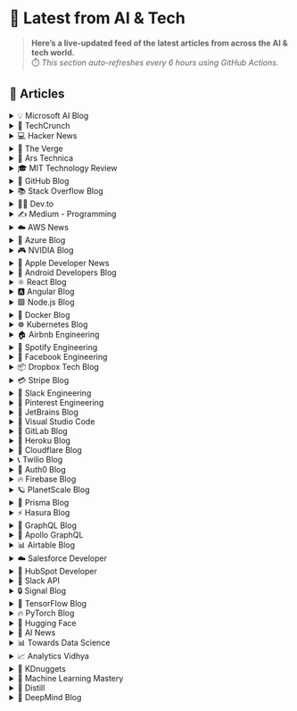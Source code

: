 # 📰 Latest from AI & Tech  

> **Here’s a live-updated feed of the latest articles from across the AI & tech world.**  
> ⏱️ *This section auto-refreshes every 6 hours using GitHub Actions.*

## 📰 Articles
<!-- BLOG-POST-LIST:START -->

<details>
<summary>💡 Microsoft AI Blog</summary>

- [A conversation with Kevin Scott: What’s next in AI](https://blogs.microsoft.com/ai/a-conversation-with-kevin-scott-whats-next-in-ai/) (2022-12-06)
- [From Hot Wheels to handling content: How brands are using Microsoft AI to be more productive and imaginative](https://blogs.microsoft.com/ai/from-hot-wheels-to-handling-content-how-brands-are-using-microsoft-ai-to-be-more-productive-and-imaginative/) (2022-10-12)
- [Microsoft open sources its ‘farm of the future’ toolkit](https://blogs.microsoft.com/ai/microsoft-open-sources-its-farm-of-the-future-toolkit/) (2022-10-06)
- [How data and AI will transform contact centres for financial services](https://cloudblogs.microsoft.com/industry-blog/en-gb/financial-services/2022/07/25/how-data-and-ai-will-transform-contact-centres-for-financial-services/) (2022-07-25)
- [AI-equipped drones study dolphins on the edge of extinction](https://news.microsoft.com/apac/features/ai-drones-dolphins-maui63/) (2022-07-21)

</details>

<details>
<summary>🚀 TechCrunch</summary>

- [Meta to shut down Messenger desktop apps for Mac and Windows](https://techcrunch.com/2025/10/16/meta-to-shut-down-messenger-desktop-apps-for-mac-and-windows/) (2025-10-16)
- [The real reason Google DeepMind is working with a fusion energy startup](https://techcrunch.com/2025/10/16/the-real-reason-google-deepmind-is-working-with-a-fusion-energy-startup/) (2025-10-16)
- [Rent a Cyber Friend will pay you to talk to strangers online and will show off its platform at TechCrunch Disrupt 2025](https://techcrunch.com/2025/10/16/rent-a-cyber-friend-will-pay-you-to-talk-to-strangers-online-and-will-show-off-its-platform-at-techcrunch-disrupt-2025/) (2025-10-16)
- [A new wave of social media apps provide hope in a doomscrolling world ](https://techcrunch.com/2025/10/16/a-new-wave-of-social-media-apps-provide-hope-in-a-doomscrolling-world/) (2025-10-16)
- [Deel hits $17.3B valuation after raising $300M from big-name VCs](https://techcrunch.com/2025/10/16/deel-hits-17-3b-valuation-after-raising-300m-from-big-name-vcs/) (2025-10-16)

</details>

<details>
<summary>💻 Hacker News</summary>

- [Mysterious Intrigue Around an x86 "Corporate Entity Other Than Intel/AMD"](https://www.phoronix.com/news/x86-Opcodes-Not-AMD-Or-Intel) (2025-10-16)
- [SWE-Grep and SWE-Grep-Mini: RL for Fast Multi-Turn Context Retrieval](https://cognition.ai/blog/swe-grep) (2025-10-16)
- [Gemini 3.0 spotted in the wild through A/B testing](https://ricklamers.io/posts/gemini-3-spotted-in-the-wild/) (2025-10-16)
- [Claude Skills](https://www.anthropic.com/news/skills) (2025-10-16)
- [RTFM: A Real-Time Frame Model](https://www.worldlabs.ai/blog/rtfm) (2025-10-16)

</details>

<details>
<summary>📱 The Verge</summary>

- [Fujifilm redesigned its Instax Mini LiPlay for snapping selfies](https://www.theverge.com/news/801098/fujifilm-instax-mini-liplay-plus-instant-camera-selfies) (2025-10-16)
- [Pinterest&#8217;s &#8216;tuner&#8217; lets you dial down the amount of AI content — but not entirely](https://www.theverge.com/news/801093/pinterest-tuner-tool-ai-content-categories) (2025-10-16)
- [Apple TV and Peacock announce a discounted $15 monthly subscription bundle](https://www.theverge.com/news/800928/apple-tv-peacock-premium-plus-nbcuniversal-subscription-bundle) (2025-10-16)
- [The best fitness trackers and watches we’ve tested](https://www.theverge.com/22985108/best-fitness-tracker) (2025-10-16)
- [Anthropic turns to &#8216;skills&#8217; to make Claude more useful at work](https://www.theverge.com/ai-artificial-intelligence/800868/anthropic-claude-skills-ai-agents) (2025-10-16)

</details>

<details>
<summary>🔬 Ars Technica</summary>

- [Open source GZDoom community splinters after creator inserts AI-generated code](https://arstechnica.com/gaming/2025/10/civil-war-gzdoom-fan-developers-split-off-over-use-of-chatgpt-generated-code/) (2025-10-16)
- [OpenAI thinks Elon Musk funded its biggest critics—who also hate Musk](https://arstechnica.com/tech-policy/2025/10/openai-thinks-elon-musk-funded-its-biggest-critics-who-also-hate-musk/) (2025-10-16)
- [SpaceX has plans to launch Falcon Heavy from California—if anyone wants it to](https://arstechnica.com/space/2025/10/spacex-has-plans-to-launch-falcon-heavy-from-california-if-anyone-wants-it-to/) (2025-10-16)
- [Antarctica is starting to look a lot like Greenland—and that isn’t good](https://arstechnica.com/science/2025/10/antarctica-is-starting-to-look-a-lot-like-greenland-and-that-isnt-good/) (2025-10-16)
- [Inside the web infrastructure revolt over Google’s AI Overviews](https://arstechnica.com/ai/2025/10/inside-the-web-infrastructure-revolt-over-googles-ai-overviews/) (2025-10-16)

</details>

<details>
<summary>🎓 MIT Technology Review</summary>

- [Take our quiz: How much do you know about antimicrobial resistance?](https://www.technologyreview.com/2025/10/16/1125853/antimicrobial-resistance-quiz-antibiotics-infection/) (2025-10-16)
- [Unlocking the potential of SAF with book and claim in air freight](https://www.technologyreview.com/2025/10/16/1123850/unlocking-the-potential-of-saf-with-book-and-claim-in-air-freight/) (2025-10-16)
- [The Download: creating the perfect baby, and carbon removal’s lofty promises](https://www.technologyreview.com/2025/10/16/1125851/the-download-creating-the-perfect-baby-and-carbon-removals-lofty-promises/) (2025-10-16)
- [Meet the man building a starter kit for civilization](https://www.technologyreview.com/2025/10/16/1125146/civilization-start-kit-open-source-essential-machines/) (2025-10-16)
- [The race to make the perfect baby is creating an ethical mess](https://www.technologyreview.com/2025/10/16/1125159/ethics-embryo-screening-reproduction-baby/) (2025-10-16)

</details>

<details>
<summary>🐙 GitHub Blog</summary>

- [How to navigate GitHub Universe (or any tech conference) if you’re an introvert](https://github.blog/news-insights/company-news/how-to-navigate-github-universe-or-any-tech-conference-if-youre-an-introvert/) (2025-10-16)
- [Copilot: Faster, smarter, and built for how you work now](https://github.blog/ai-and-ml/github-copilot/copilot-faster-smarter-and-built-for-how-you-work-now/) (2025-10-15)
- [How GitHub Copilot and AI agents are saving legacy systems](https://github.blog/ai-and-ml/github-copilot/how-github-copilot-and-ai-agents-are-saving-legacy-systems/) (2025-10-14)
- [GitHub Copilot CLI: How to get started](https://github.blog/ai-and-ml/github-copilot/github-copilot-cli-how-to-get-started/) (2025-10-13)
- [How to build reliable AI workflows with agentic primitives and context engineering](https://github.blog/ai-and-ml/github-copilot/how-to-build-reliable-ai-workflows-with-agentic-primitives-and-context-engineering/) (2025-10-13)

</details>

<details>
<summary>📚 Stack Overflow Blog</summary>

- [Secure coding in JavaScript](https://stackoverflow.blog/2025/10/15/secure-coding-in-javascript/) (2025-10-15)
- [AI agents for your digital chores](https://stackoverflow.blog/2025/10/14/ai-agents-for-your-digital-chores/) (2025-10-14)
- [Vite is like the United Nations of JavaScript](https://stackoverflow.blog/2025/10/10/vite-is-like-the-united-nations-of-javascript/) (2025-10-10)
- [Who watches the watchers? LLM on LLM evaluations](https://stackoverflow.blog/2025/10/09/who-watches-the-watchers-llm-on-llm-evaluations/) (2025-10-09)
- [A new look for comments](https://stackoverflow.blog/2025/10/08/a-new-look-for-comments/) (2025-10-08)

</details>

<details>
<summary>👨‍💻 Dev.to</summary>

- [COLORS: Nono La Grinta - LOVE YOU | A COLORS SHOW](https://dev.to/music_youtube/colors-nono-la-grinta-love-you-a-colors-show-2i6p) (2025-10-16)
- [COLORS: Indys Blu - Saddest Song | A COLORS SHOW](https://dev.to/music_youtube/colors-indys-blu-saddest-song-a-colors-show-4dok) (2025-10-16)
- [KEXP: Circles Around the Sun & Mikaela Davis - After Sunrise (Live on KEXP)](https://dev.to/music_youtube/kexp-circles-around-the-sun-mikaela-davis-after-sunrise-live-on-kexp-51ag) (2025-10-16)
- [KEXP: Jorja Smith - Try Me (Live on KEXP)](https://dev.to/music_youtube/kexp-jorja-smith-try-me-live-on-kexp-3eeo) (2025-10-16)
- [KEXP: Jorja Smith - Be Honest (Live on KEXP)](https://dev.to/music_youtube/kexp-jorja-smith-be-honest-live-on-kexp-86h) (2025-10-16)

</details>

<details>
<summary>✍️ Medium - Programming</summary>

- [09370673570شماره خاله بندرعباس.شماره](https://medium.com/@mnvxzsxvb34/09370673570%D8%B4%D9%85%D8%A7%D8%B1%D9%87-%D8%AE%D8%A7%D9%84%D9%87-%D8%A8%D9%86%D8%AF%D8%B1%D8%B9%D8%A8%D8%A7%D8%B3-%D8%B4%D9%85%D8%A7%D8%B1%D9%87-f5053a2f995a?source=rss------programming-5) (2025-10-16)
- [09370673570شماره خاله بندرعباس.شماره](https://medium.com/@mnvxzsxvb34/09370673570%D8%B4%D9%85%D8%A7%D8%B1%D9%87-%D8%AE%D8%A7%D9%84%D9%87-%D8%A8%D9%86%D8%AF%D8%B1%D8%B9%D8%A8%D8%A7%D8%B3-%D8%B4%D9%85%D8%A7%D8%B1%D9%87-4bcfa43c6101?source=rss------programming-5) (2025-10-16)
- [09370673570شماره خاله بندرعباس.شماره](https://medium.com/@mnvxzsxvb34/09370673570%D8%B4%D9%85%D8%A7%D8%B1%D9%87-%D8%AE%D8%A7%D9%84%D9%87-%D8%A8%D9%86%D8%AF%D8%B1%D8%B9%D8%A8%D8%A7%D8%B3-%D8%B4%D9%85%D8%A7%D8%B1%D9%87-117cc518310d?source=rss------programming-5) (2025-10-16)
- [09370673570شماره خاله بندرعباس.شماره](https://medium.com/@mmnbvccx32/09370673570%D8%B4%D9%85%D8%A7%D8%B1%D9%87-%D8%AE%D8%A7%D9%84%D9%87-%D8%A8%D9%86%D8%AF%D8%B1%D8%B9%D8%A8%D8%A7%D8%B3-%D8%B4%D9%85%D8%A7%D8%B1%D9%87-c6516eccc1d9?source=rss------programming-5) (2025-10-16)
- [09370673570شماره خاله بندرعباس.شماره](https://medium.com/@mmnbvccx32/09370673570%D8%B4%D9%85%D8%A7%D8%B1%D9%87-%D8%AE%D8%A7%D9%84%D9%87-%D8%A8%D9%86%D8%AF%D8%B1%D8%B9%D8%A8%D8%A7%D8%B3-%D8%B4%D9%85%D8%A7%D8%B1%D9%87-e94a0a2d787d?source=rss------programming-5) (2025-10-16)

</details>

<details>
<summary>☁️ AWS News</summary>

- [Monitor, analyze, and manage capacity usage from a single interface with Amazon EC2 Capacity Manager](https://aws.amazon.com/blogs/aws/monitor-analyze-and-manage-capacity-usage-from-a-single-interface-with-amazon-ec2-capacity-manager/) (2025-10-16)
- [Introducing Amazon EBS Volume Clones: Create instant copies of your EBS volumes](https://aws.amazon.com/blogs/aws/introducing-amazon-ebs-volume-clones-create-instant-copies-of-your-ebs-volumes/) (2025-10-14)
- [AWS Transfer Family SFTP connectors now support VPC-based connectivity](https://aws.amazon.com/blogs/aws/aws-transfer-family-sftp-connectors-now-support-vpc-based-connectivity/) (2025-10-14)
- [AWS Weekly Roundup: Amazon Quick Suite, Amazon EC2, Amazon EKS, and more (October 13, 2025)](https://aws.amazon.com/blogs/aws/aws-weekly-roundup-amazon-quick-suite-amazon-ec2-amazon-eks-and-more-october-13-2025/) (2025-10-13)
- [Announcing Amazon Quick Suite: your agentic teammate for answering questions and taking action](https://aws.amazon.com/blogs/aws/reimagine-the-way-you-work-with-ai-agents-in-amazon-quick-suite/) (2025-10-09)

</details>

<details>
<summary>🔵 Azure Blog</summary>

- [FYAI: Why developers will lead AI transformation across the enterprise](https://www.microsoft.com/en-us/microsoft-cloud/blog/2025/10/13/fyai-why-developers-will-lead-ai-transformation-across-the-enterprise/) (2025-10-13)
- [Microsoft Azure delivers the first large scale cluster with NVIDIA GB300 NVL72 for OpenAI workloads](https://azure.microsoft.com/en-us/blog/microsoft-azure-delivers-the-first-large-scale-cluster-with-nvidia-gb300-nvl72-for-openai-workloads/) (2025-10-09)
- [Microsoft’s commitment to supporting cloud infrastructure demand in Asia](https://azure.microsoft.com/en-us/blog/microsofts-commitment-to-supporting-cloud-infrastructure-demand-in-asia/) (2025-10-09)
- [Unleash your creativity at scale: Azure AI Foundry’s multimodal revolution](https://azure.microsoft.com/en-us/blog/unleash-your-creativity-at-scale-azure-ai-foundrys-multimodal-revolution/) (2025-10-06)
- [Introducing Microsoft Agent Framework](https://azure.microsoft.com/en-us/blog/introducing-microsoft-agent-framework/) (2025-10-01)

</details>

<details>
<summary>🎮 NVIDIA Blog</summary>

- [Ready, Set, Reward — GeForce NOW Membership Rewards Await](https://blogs.nvidia.com/blog/geforce-now-thursday-members-reward-program/) (2025-10-16)
- [How Starcloud Is Bringing Data Centers to Outer Space](https://blogs.nvidia.com/blog/starcloud/) (2025-10-15)
- [Oracle and NVIDIA Accelerate Sovereign AI, Enabling Abu Dhabi’s AI-Native Government Transformation](https://blogs.nvidia.com/blog/oracle-nvidia-accelerate-sovereign-ai-abu-dhabi/) (2025-10-14)
- [NVIDIA and Oracle to Accelerate Enterprise AI and Data Processing](https://blogs.nvidia.com/blog/nvidia-oracle-accelerate-enterprise-ai-data-processing/) (2025-10-14)
- [Elon Musk Gets Just-Launched NVIDIA DGX Spark: Petaflop AI Supercomputer Lands at SpaceX](https://blogs.nvidia.com/blog/live-dgx-spark-delivery/) (2025-10-14)

</details>

<details>
<summary>🍎 Apple Developer News</summary>

- [New requirement for apps using Sign in with Apple for account creation](https://developer.apple.com/news/?id=j9zukcr6) (2025-10-09)
- [Updated Apple Developer Program License Agreement now available](https://developer.apple.com/news/?id=fnkpd51y) (2025-10-08)
- [New requirements for apps available in Texas](https://developer.apple.com/news/?id=btkirlj8) (2025-10-08)
- [Hello Developer: October 2025](https://developer.apple.com/news/?id=glqa1owr) (2025-10-07)
- [Upcoming Currency Change in Bulgaria](https://developer.apple.com/news/?id=rbfp3bpb) (2025-09-25)

</details>

<details>
<summary>🤖 Android Developers Blog</summary>

- [#WeArePlay: Meet the founder making breast cancer awareness simple and accessible](https://android-developers.googleblog.com/2025/10/weareplay-meet-founder-making-breast.html) (2025-10-16)
- [Beyond Single Features: Guaranteeing Feature Combinations With CameraX 1.5](https://android-developers.googleblog.com/2025/10/beyond-single-features-guaranteeing.html) (2025-10-15)
- [Boost user engagement with AI Image Generation](https://android-developers.googleblog.com/2025/10/boost-user-engagement-with-ai-image.html) (2025-10-13)
- [Jetpack WindowManager 1.5 is stable](https://android-developers.googleblog.com/2025/10/jetpack-windowmanager-15-is-stable.html) (2025-10-10)
- [Android Studio Narwhal 4 Feature Drop: watch face support and improved stability](https://android-developers.googleblog.com/2025/09/android-studio-narwhal-4-feature-drop.html) (2025-10-09)

</details>

<details>
<summary>⚛️ React Blog</summary>

- [React Labs: What We've Been Working On – June 2022](https://reactjs.org/blog/2022/06/15/react-labs-what-we-have-been-working-on-june-2022.html) (2022-06-15)
- [React v18.0](https://reactjs.org/blog/2022/03/29/react-v18.html) (2022-03-29)
- [How to Upgrade to React 18](https://reactjs.org/blog/2022/03/08/react-18-upgrade-guide.html) (2022-03-08)
- [React Conf 2021 Recap](https://reactjs.org/blog/2021/12/17/react-conf-2021-recap.html) (2021-12-17)
- [The Plan for React 18](https://reactjs.org/blog/2021/06/08/the-plan-for-react-18.html) (2021-06-08)

</details>

<details>
<summary>🅰️ Angular Blog</summary>

- [Angular support for generating apps in Google AI Studio is now available](https://blog.angular.dev/angular-support-for-generating-apps-in-google-ai-studio-is-now-available-3a3afde38f58?source=rss----447683c3d9a3---4) (2025-10-02)
- [Beyond the Horizon: How Angular is Embracing AI for Next-Gen Apps](https://blog.angular.dev/beyond-the-horizon-how-angular-is-embracing-ai-for-next-gen-apps-7a7ed706e1a3?source=rss----447683c3d9a3---4) (2025-09-16)
- [Angular Summer Update 2025](https://blog.angular.dev/angular-summer-update-2025-1987592a0b42?source=rss----447683c3d9a3---4) (2025-08-29)
- [The Angular Custom Profiling Track is now available](https://blog.angular.dev/the-angular-custom-profiling-track-is-now-available-0f9d8d36218a?source=rss----447683c3d9a3---4) (2025-07-02)
- [Announcing Angular v20](https://blog.angular.dev/announcing-angular-v20-b5c9c06cf301?source=rss----447683c3d9a3---4) (2025-05-28)

</details>

<details>
<summary>🟩 Node.js Blog</summary>

- [Node.js v25.0.0 (Current)](https://nodejs.org/en/blog/release/v25.0.0) (2025-10-15)
- [Node.js v24.10.0 (Current)](https://nodejs.org/en/blog/release/v24.10.0) (2025-10-11)
- [Node.js v24.9.0 (Current)](https://nodejs.org/en/blog/release/v24.9.0) (2025-09-25)
- [Node.js v22.20.0 (LTS)](https://nodejs.org/en/blog/release/v22.20.0) (2025-09-24)
- [Node.js v24.8.0 (Current)](https://nodejs.org/en/blog/release/v24.8.0) (2025-09-10)

</details>

<details>
<summary>🐳 Docker Blog</summary>

- [Debug Docker Builds with Visual Studio Code](https://www.docker.com/blog/debug-docker-builds-with-visual-studio-code/) (2025-10-16)
- [Docker Hardened Images: crafted by humans, protected by AI](https://www.docker.com/blog/docker-hardened-images-crafted-by-humans-protected-by-ai/) (2025-10-15)
- [How to add MCP Servers to Gemini CLI with Docker MCP Toolkit](https://www.docker.com/blog/how-to-set-up-gemini-cli-with-mcp-toolkit/) (2025-10-15)
- [Build a Multi-Agent System in 5 Minutes with cagent](https://www.docker.com/blog/how-to-build-a-multi-agent-system/) (2025-10-14)
- [Join Us in Rebooting the Docker Model Runner Community!](https://www.docker.com/blog/rebooting-model-runner-community/) (2025-10-14)

</details>

<details>
<summary>☸️ Kubernetes Blog</summary>

- [Introducing Headlamp Plugin for Karpenter - Scaling and Visibility](https://kubernetes.io/blog/2025/10/06/introducing-headlamp-plugin-for-karpenter/) (2025-10-06)
- [Announcing Changed Block Tracking API support (alpha)](https://kubernetes.io/blog/2025/09/25/csi-changed-block-tracking/) (2025-09-25)
- [Kubernetes v1.34: Pod Level Resources Graduated to Beta](https://kubernetes.io/blog/2025/09/22/kubernetes-v1-34-pod-level-resources/) (2025-09-22)
- [Kubernetes v1.34: Recovery From Volume Expansion Failure (GA)](https://kubernetes.io/blog/2025/09/19/kubernetes-v1-34-recover-expansion-failure/) (2025-09-19)
- [Kubernetes v1.34: DRA Consumable Capacity](https://kubernetes.io/blog/2025/09/18/kubernetes-v1-34-dra-consumable-capacity/) (2025-09-18)

</details>

<details>
<summary>🏠 Airbnb Engineering</summary>

- [From Static Rate Limiting to Adaptive Traffic Management in Airbnb’s Key-Value Store](https://medium.com/airbnb-engineering/from-static-rate-limiting-to-adaptive-traffic-management-in-airbnbs-key-value-store-29362764e5c2?source=rss----53c7c27702d5---4) (2025-10-09)
- [Building a Next-Generation Key-Value Store at Airbnb](https://medium.com/airbnb-engineering/building-a-next-generation-key-value-store-at-airbnb-0de8465ba354?source=rss----53c7c27702d5---4) (2025-09-24)
- [Viaduct, Five Years On: Modernizing the Data-Oriented Service Mesh](https://medium.com/airbnb-engineering/viaduct-five-years-on-modernizing-the-data-oriented-service-mesh-e66397c9e9a9?source=rss----53c7c27702d5---4) (2025-09-17)
- [Taming Service-Oriented Architecture Using A Data-Oriented Service Mesh](https://medium.com/airbnb-engineering/taming-service-oriented-architecture-using-a-data-oriented-service-mesh-da771a841344?source=rss----53c7c27702d5---4) (2025-09-16)
- [Migrating Airbnb’s JVM Monorepo to Bazel](https://medium.com/airbnb-engineering/migrating-airbnbs-jvm-monorepo-to-bazel-33f90eda51ec?source=rss----53c7c27702d5---4) (2025-08-13)

</details>

<details>
<summary>🎵 Spotify Engineering</summary>

- [Beyond Winning: Spotify’s Experiments with Learning Framework](https://engineering.atspotify.com/2025/9/spotifys-experiments-with-learning-framework/) (2025-09-23)
- [Incident Report: Spotify Outage on April 16, 2025](https://engineering.atspotify.com/2025/5/incident-report-spotify-outage-on-april-16-2025/) (2025-05-09)
- [Celebrating Five Years of Backstage: From Open Source Project to Enterprise Business](https://engineering.atspotify.com/2025/4/celebrating-five-years-of-backstage/) (2025-04-23)
- [A Behind-the-Scenes Look at How We Release the Spotify App (Part 1)](https://engineering.atspotify.com/2025/4/how-we-release-the-spotify-app-part-1/) (2025-04-17)
- [An Insider’s Tips for Taking the Certified Backstage Associate (CBA) Exam](https://engineering.atspotify.com/2025/3/certified-backstage-associate-exam-tips/) (2025-03-25)

</details>

<details>
<summary>👥 Facebook Engineering</summary>

- [Branching in a Sapling Monorepo](https://engineering.fb.com/2025/10/16/developer-tools/branching-in-a-sapling-monorepo/) (2025-10-16)
- [10X Backbone: How Meta Is Scaling Backbone Connectivity for AI](https://engineering.fb.com/2025/10/16/data-center-engineering/10x-backbone-how-meta-is-scaling-backbone-connectivity-for-ai/) (2025-10-16)
- [Design for Sustainability: New Design Principles for Reducing IT Hardware Emissions](https://engineering.fb.com/2025/10/14/data-center-engineering/design-for-sustainability-new-design-principles-for-reducing-it-hardware-emissions/) (2025-10-14)
- [How Meta Is Leveraging AI To Improve the Quality of Scope 3 Emission Estimates for IT Hardware](https://engineering.fb.com/2025/10/14/data-center-engineering/how-meta-is-leveraging-ai-to-improve-the-quality-of-scope-3-emission-estimates-for-it-hardware/) (2025-10-14)
- [OCP Summit 2025: The Open Future of Networking Hardware for AI](https://engineering.fb.com/2025/10/13/data-infrastructure/ocp-summit-2025-the-open-future-of-networking-hardware-for-ai/) (2025-10-14)

</details>

<details>
<summary>📦 Dropbox Tech Blog</summary>

- [A practical blueprint for evaluating conversational AI at scale](https://dropbox.tech/machine-learning/practical-blueprint-evaluating-conversational-ai-at-scale-dash) (2025-10-02)
- [Hack Week 2025: How these engineers liquid-cooled a GPU server](https://dropbox.tech/culture/hack-week-2025-liquid-cooling-gpu-server) (2025-08-27)
- [Driving AI adoption at Dropbox: a conversation with CTO Ali Dasdan](https://dropbox.tech/culture/ai-adoption-productivity-dropbox-cto-ali-dasdan) (2025-08-19)
- [Making file encryption fast and secure for teams with advanced key management](https://dropbox.tech/security/file-encryption-teams-advanced-key-management) (2025-07-10)
- [Seventh-generation server hardware at Dropbox: our most efficient and capable architecture yet](https://dropbox.tech/infrastructure/seventh-generation-server-hardware) (2025-07-02)

</details>

<details>
<summary>💳 Stripe Blog</summary>

- [Introducing stablecoin payments for subscriptions](https://stripe.com/blog/introducing-stablecoin-payments-for-subscriptions) (2025-10-14)
- [Introducing our agentic commerce solutions](https://stripe.com/blog/introducing-our-agentic-commerce-solutions) (2025-10-07)
- [Introducing Open Issuance from Bridge: A new platform to launch your own stablecoin](https://stripe.com/blog/introducing-open-issuance-from-bridge) (2025-09-30)
- [All our product updates from Stripe Tour New York](https://stripe.com/blog/all-our-product-updates-from-stripe-tour-new-york) (2025-09-30)
- [Developing an open standard for agentic commerce](https://stripe.com/blog/developing-an-open-standard-for-agentic-commerce) (2025-09-29)

</details>

<details>
<summary>💬 Slack Engineering</summary>

- [Deploy Safety: Reducing customer impact from change](https://slack.engineering/deploy-safety/) (2025-10-07)
- [Building Slack’s Anomaly Event Response](https://slack.engineering/building-slacks-anomaly-event-response/) (2025-09-04)
- [Optimizing Our E2E Pipeline](https://slack.engineering/speedup-e2e-testing/) (2025-04-14)
- [How we built enterprise search to be secure and private](https://slack.engineering/how-we-built-enterprise-search-to-be-secure-and-private/) (2025-03-07)
- [Automated Accessibility Testing at Slack](https://slack.engineering/automated-accessibility-testing-at-slack/) (2025-01-07)

</details>

<details>
<summary>📌 Pinterest Engineering</summary>

- [Next Gen Data Processing at Massive Scale At Pinterest With Moka (Part 2 of 2)](https://medium.com/pinterest-engineering/next-gen-data-processing-at-massive-scale-at-pinterest-with-moka-part-2-of-2-d0210ded34e0?source=rss-ef81ef829bcb------2) (2025-09-10)
- [Developer Experience at Pinterest: The Journey to PinConsole](https://medium.com/pinterest-engineering/developer-experience-at-pinterest-the-journey-to-pinconsole-b34ac9e3bdd9?source=rss-ef81ef829bcb------2) (2025-08-22)
- [Debugging the One-in-a-Million Failure: Migrating Pinterest’s Search Infrastructure to Kubernetes](https://medium.com/pinterest-engineering/debugging-the-one-in-a-million-failure-migrating-pinterests-search-infrastructure-to-kubernetes-bef9af9dabf4?source=rss-ef81ef829bcb------2) (2025-07-16)
- [Next Gen Data Processing at Massive Scale At Pinterest With Moka (Part 1 of 2)](https://medium.com/pinterest-engineering/next-gen-data-processing-at-massive-scale-at-pinterest-with-moka-part-1-of-2-39a36d5e82c4?source=rss-ef81ef829bcb------2) (2025-07-11)
- [Scaling Pinterest ML Infrastructure with Ray: From Training to End-to-End ML Pipelines](https://medium.com/pinterest-engineering/scaling-pinterest-ml-infrastructure-with-ray-from-training-to-end-to-end-ml-pipelines-4038b9e837a0?source=rss-ef81ef829bcb------2) (2025-06-24)

</details>

<details>
<summary>💎 JetBrains Blog</summary>

- [The “10x” Commandments of Highly Effective Go](https://blog.jetbrains.com/go/2025/10/16/the-10x-commandments-of-highly-effective-go/) (2025-10-16)
- [JetBrains Is Sunsetting CodeCanvas](https://blog.jetbrains.com/codecanvas/2025/10/jetbrains-is-sunsetting-codecanvas/) (2025-10-16)
- [The State of PHP 2025](https://blog.jetbrains.com/phpstorm/2025/10/state-of-php-2025/) (2025-10-15)
- [The State of Developer Ecosystem 2025: Coding in the Age of AI, New Productivity Metrics, and Changing Realities](https://blog.jetbrains.com/research/2025/10/state-of-developer-ecosystem-2025/) (2025-10-15)
- [[Livestream] Maximizing TeamCity: New Features in Action and a Look Ahead](https://blog.jetbrains.com/teamcity/2025/10/livestream-maximizing-teamcity-oct22-2025/) (2025-10-15)

</details>

<details>
<summary>📝 Visual Studio Code</summary>

- [September 2025 (version 1.105)](https://code.visualstudio.com/updates/v1_105) (2025-10-09)
- [Introducing auto model selection (preview)](https://code.visualstudio.com/blogs/2025/09/15/autoModelSelection) (2025-09-15)
- [August 2025 (version 1.104)](https://code.visualstudio.com/updates/v1_104) (2025-09-11)
- [VS Code Dev Days – Join an event near you to learn about AI-assisted development](https://code.visualstudio.com/blogs/2025/08/27/vscode-dev-days) (2025-08-26)
- [July 2025 (version 1.103)](https://code.visualstudio.com/updates/v1_103) (2025-08-07)

</details>

<details>
<summary>🦊 GitLab Blog</summary>

- [How we built a structured Streamlit Application Framework in Snowflake](https://about.gitlab.com/blog/how-we-built-a-structured-streamlit-application-framework-in-snowflake/) (2025-10-10)
- [Optimize GitLab object storage for scale and performance](https://about.gitlab.com/blog/optimize-gitlab-object-storage-for-scale-and-performance/) (2025-10-08)
- [Streamline enterprise artifact management with GitLab](https://about.gitlab.com/blog/streamline-enterprise-artifact-management-with-gitlab/) (2025-10-08)
- [Atlassian ending Data Center as GitLab maintains deployment choice](https://about.gitlab.com/blog/atlassian-ending-data-center-as-gitlab-maintains-deployment-choice/) (2025-10-07)
- [How GitLab transforms embedded systems testing cycles](https://about.gitlab.com/blog/how-gitlab-transforms-embedded-systems-testing-cycles/) (2025-10-02)

</details>

<details>
<summary>💜 Heroku Blog</summary>

- [Heroku Introduces New Innovations to Expand the Capabilities of Every Salesforce Org](https://www.heroku.com/blog/new-innovations-expand-capabilities-every-salesforce-org/) (2025-10-14)
- [Introducing the Next Generation of Heroku Postgres – Unlocking Performance, Scale, and Zero-Friction Ops](https://www.heroku.com/blog/introducing-the-next-generation-of-heroku-postgres/) (2025-10-14)
- [Welcome to Heroku Vibes](https://www.heroku.com/blog/turn-ideas-into-apps-heroku-vibes-pilot/) (2025-10-08)
- [Heroku AI Studio is Your Workspace for Smarter, Faster AI Apps](https://www.heroku.com/blog/heroku-ai-studio-workspace-for-smarter-faster-ai-apps/) (2025-09-17)
- [Securing Salesforce Integrations with Heroku AppLink](https://www.heroku.com/blog/securing-salesforce-integrations-with-heroku-applink/) (2025-09-10)

</details>

<details>
<summary>🔶 Cloudflare Blog</summary>

- [Improving the trustworthiness of Javascript on the Web](https://blog.cloudflare.com/improving-the-trustworthiness-of-javascript-on-the-web/) (2025-10-16)
- [Unpacking Cloudflare Workers CPU Performance Benchmarks](https://blog.cloudflare.com/unpacking-cloudflare-workers-cpu-performance-benchmarks/) (2025-10-14)
- [Introducing REACT: Why We Built an Elite Incident Response Team](https://blog.cloudflare.com/introducing-react-why-we-built-an-elite-incident-response-team/) (2025-10-09)
- [How we found a bug in Go's arm64 compiler](https://blog.cloudflare.com/how-we-found-a-bug-in-gos-arm64-compiler/) (2025-10-08)
- [Payload on Workers: a full-fledged CMS, running entirely on Cloudflare’s stack](https://blog.cloudflare.com/payload-cms-workers/) (2025-09-30)

</details>

<details>
<summary>📞 Twilio Blog</summary>

- [
Take command of your customer data with the latest Twilio platform releases
](
https://www.twilio.com/en-us/blog/products/launches/trust-access-data-tools-1
) (2025-10-15)
- [
2025 Global Impact Week Recap
](
https://www.twilio.com/en-us/blog/company/inside-twilio/2025-global-impact-week-recap
) (2025-10-14)
- [
What Brand Builders Need Most Right Now? Smarter Data, Real-Time Personalization, and AI That Actually Works | AdWeek 2025 Recap
](
https://www.twilio.com/en-us/blog/events/advertising-week-2025-recap
) (2025-10-14)
- [
Welcome to the Builder’s Arcade at SIGNAL Sydney 2025
](
https://www.twilio.com/en-us/blog/events/twilio-builders-arcade-syd25
) (2025-10-14)
- [
How to Write Better Reminder Emails (Template + Examples)
](
https://www.twilio.com/en-us/blog/insights/write-reminder-emails
) (2025-10-13)

</details>

<details>
<summary>🔐 Auth0 Blog</summary>

- [Understanding ReBAC and ABAC Through OpenFGA and Cedar](https://auth0.com/blog/rebac-abac-openfga-cedar/) (2025-10-15)
- [Is Your Business Ready for AI Agents? The Ultimate AI Security Checklist for Customer Identity](https://auth0.com/blog/is-your-business-ready-for-ai-agents-the-ultimate-ai-security-checklist-for-customer-identity/) (2025-10-10)
- [Auth0 Token Vault: Secure Token Exchange for AI Agents](https://auth0.com/blog/auth0-token-vault-secure-token-exchange-for-ai-agents/) (2025-10-09)
- [Refresh Token Security: Detecting Hijacking and Misuse with Auth0](https://auth0.com/blog/refresh-token-security-detecting-hijacking-and-misuse-with-auth0/) (2025-10-08)
- [Demystifying JOSE, the JWT Family: JWS, JWE, JWA, and JWK Explained](https://auth0.com/blog/demystifying-jose-jwt-family/) (2025-10-07)

</details>

<details>
<summary>🔥 Firebase Blog</summary>

- [#FirebaserFriday: Frank van Puffelen](http://firebase.googleblog.com/2022/02/meet-firebaser-Puf.html) (2022-03-18)
- [How Firebase Performance Monitoring optimized app startup time](http://firebase.googleblog.com/2022/03/how-Firebase-Performance-Monitoring-optimized-app-startup-time.html) (2022-03-09)
- [Using Machine Learning to optimize mobile game experiences](http://firebase.googleblog.com/2022/02/custom-ondevice-machine-learning.html) (2022-02-15)
- [Accept Payments with Cloud Firestore and Google Pay](http://firebase.googleblog.com/2022/02/accept-payments-with-Cloud-Firestore-and-Google-Pay.html) (2022-02-11)
- [Everything you need to know about Remote Config’s latest personalization feature](http://firebase.googleblog.com/2022/01/remote-config-personalization-overview.html) (2022-01-26)

</details>

<details>
<summary>🪐 PlanetScale Blog</summary>

- [Benchmarking Postgres 17 vs 18](https://planetscale.com/blog/benchmarking-postgres-17-vs-18) (2025-10-14)
- [Larger than RAM Vector Indexes for Relational Databases](https://planetscale.com/blog/larger-than-ram-vector-indexes-for-relational-databases) (2025-10-01)
- [Partnering with Cloudflare to bring you the fastest globally distributed applications](https://planetscale.com/blog/partnering-with-cloudflare-fastest-applications) (2025-09-24)
- [Processes and Threads](https://planetscale.com/blog/processes-and-threads) (2025-09-24)
- [PlanetScale for Postgres is now GA](https://planetscale.com/blog/planetscale-for-postgres-is-generally-available) (2025-09-22)

</details>

<details>
<summary>🔷 Prisma Blog</summary>

- [Key takeaways from the Discover Data DX virtual event](https://www.prisma.io/blog/datadx-event-recap-z5Pcp6HzBz5m) (2023-12-13)
- [Prisma Accelerate now in General Availability](https://www.prisma.io/blog/accelerate-ga-release-I9cQM6bSf2g6) (2023-10-26)
- [Support for Serverless Database Drivers in Prisma ORM Is Now in Preview](https://www.prisma.io/blog/serverless-database-drivers-KML1ehXORxZV) (2023-10-06)
- [Launching the Data DX Manifesto: Shaping a new paradigm in data-driven development](https://www.prisma.io/blog/datadx-manifesto-ikgyqj170k8h) (2023-10-05)
- [SQLite on the Edge: Prisma Support for Turso is in Early Access](https://www.prisma.io/blog/prisma-turso-ea-support-rXGd_Tmy3UXX) (2023-09-28)

</details>

<details>
<summary>⚡ Hasura Blog</summary>

- [Data access layer: Unlocking the full potential of financial data](https://hasura.io/blog/data-access-layer-unlocking-the-full-potential-of-financial-data/) (2025-03-24)
- [Time-traveling through your data architecture: Using data agents to understand change](https://hasura.io/blog/time-traveling-through-your-data-architecture-using-data-agents-to-understand-change/) (2025-03-19)
- [Data products, data contracts: A new model for data management in financial services](https://hasura.io/blog/data-products-data-contracts-a-new-model-for-data-management-in-financial-services/) (2025-03-18)
- [How PromptQL achieves 100% accuracy for AI on enterprise data](https://hasura.io/blog/how-promptql-achieves-100-accuracy-for-ai-on-enterprise-data/) (2025-03-11)
- [Hasura: Powerful access control on MongoDB data](https://hasura.io/blog/hasura-powerful-access-control-on-mongodb-data/) (2025-03-05)

</details>

<details>
<summary>🔗 GraphQL Blog</summary>

- [GraphQL Locals 2025: Increasing Support](https://graphql.org/blog/2025-10-16-graphql-local-initiative-update) (2025-10-16)
- [Announcing the GraphQL AI Working Group](https://graphql.org/blog/2025-10-14-announcing-ai-wg) (2025-10-14)
- [Introducing the New GraphQL.org: A Decade of Evolution, Redesigned](https://graphql.org/blog/2025-09-08-announcing-graphqldotorg) (2025-09-08)
- [Announcing the September 2025 Edition of the GraphQL Specification](https://graphql.org/blog/2025-09-08-september-edition) (2025-09-08)
- [GraphQL: Supercharging AI](https://graphql.org/blog/2025-07-03-graphql-supercharging-ai) (2025-07-03)

</details>

<details>
<summary>🚀 Apollo GraphQL</summary>

- [Apollo MCP Server 1.0 is Generally Available](https://www.apollographql.com/blog/apollo-mcp-server-1-0-is-generally-available) (2025-10-07)
- [GraphOS Router APM Dashboard Templates for Datadog](https://www.apollographql.com/blog/graphos-router-apm-dashboard-templates-for-datadog) (2025-10-07)
- [Announcing Apollo iOS 2.0](https://www.apollographql.com/blog/announcing-apollo-ios-2-0) (2025-10-07)
- [GraphQL Summit 2025 Product Highlights: Building the future of AI and Apps](https://www.apollographql.com/blog/graphql-summit-2025-apollo-product-announcements) (2025-10-07)
- [Subgraph and Connector Insights: Empowering Developers Through Endpoint Observability](https://www.apollographql.com/blog/subgraph-and-connector-insights) (2025-10-07)

</details>

<details>
<summary>📊 Airtable Blog</summary>

- [Applications closing for the Airtable AI Incubator](https://blog.airtable.com/applications-closing-for-the-airtable-ai-incubator/) (2025-09-29)
- [Automate 5X more work at the same cost with Airtable AI](https://blog.airtable.com/airtable-ai-price-change/) (2025-05-14)
- [Airtable is now available in AWS Marketplace](https://blog.airtable.com/airtable-available-in-aws-marketplace/) (2024-11-12)
- [It’s time to change the way we build digital products. Introducing, ProductCentral.](https://blog.airtable.com/change-way-build-digital-products/) (2024-10-15)
- [New capabilities to unlock agility at scale](https://blog.airtable.com/launching-new-capabilities-for-the-enterprise/) (2024-09-26)

</details>

<details>
<summary>☁️ Salesforce Developer</summary>

- [Named Query API Simplifies Data Access for Agents and Apps](https://developer.salesforce.com/blogs/2025/10/named-query-api-simplifies-data-access-for-agents-and-apps.html) (2025-10-13)
- [Introducing Hybrid Reasoning with Agent Script](https://developer.salesforce.com/blogs/2025/10/introducing-hybrid-reasoning-with-agent-script.html) (2025-10-13)
- [Agentforce Vibesでイノベーションを推進 – エンタープライズ向けバイブコーディング](https://developer.salesforce.com/blogs/2025/10/agentforce-vibes%e3%81%a7%e3%82%a4%e3%83%8e%e3%83%99%e3%83%bc%e3%82%b7%e3%83%a7%e3%83%b3%e3%82%92%e6%8e%a8%e9%80%b2-%e3%82%a8%e3%83%b3%e3%82%bf%e3%83%bc%e3%83%97%e3%83%a9%e3%82%a4%e3%82%ba.html) (2025-10-09)
- [Salesforce Hosted MCP Servers Are in Beta Today](https://developer.salesforce.com/blogs/2025/10/salesforce-hosted-mcp-servers-are-in-beta-today.html) (2025-10-09)
- [Enhance Integration Security with mTLS for Salesforce and MuleSoft](https://developer.salesforce.com/blogs/2025/10/enhance-integration-security-with-mtls-for-salesforce-and-mulesoft.html) (2025-10-09)

</details>

<details>
<summary>🧡 HubSpot Developer</summary>

- [Optimizing Developer Docs in the Age of AI: Our Mintlify Migration Story](https://developers.hubspot.com/blog/optimizing-developer-docs-in-the-age-of-ai-our-mintlify-migration-story) (2025-10-09)
- [Navigating Serverless Functions on HubSpot’s New Developer Platform](https://developers.hubspot.com/blog/navigating-serverless-functions-on-hubspots-new-developer-platform) (2025-10-02)
- [Building Omnichannel Customer Connections at HubSpot: A Look Under the Hood](https://developers.hubspot.com/blog/building-omnichannel-customer-connections-at-hubspot) (2025-09-25)
- [From Legacy Apps to Platform Speed: Building with the New Developer Platform](https://developers.hubspot.com/blog/from-legacy-apps-to-platform-speed-building-with-developer-platform) (2025-09-23)
- [Navigating the Reimagined Marketplace for App Developers](https://developers.hubspot.com/blog/reimagined-marketplace-for-app-developers) (2025-09-03)

</details>

<details>
<summary>💬 Slack API</summary>

- [What Is Personalized Search, and How Does It Work?](https://slack.com/blog/productivity/what-is-personalized-search-and-how-does-it-work) (2025-10-07)
- [AI Assistants: Everything You Need to Know](https://slack.com/blog/transformation/ai-assistants-what-they-do-and-why-you-need-them) (2025-10-07)
- [A Complete Guide to AI Summarization: Benefits, Use Cases, and Tools](https://slack.com/blog/productivity/ai-summarization-a-guide-to-conquering-information-overload) (2025-10-01)
- [Document Workflows Like a Pro: Tips, Tools, and Real-World Examples](https://slack.com/blog/productivity/workflow-documentation-what-it-is-how-to-create-it-and-why-it-matters) (2025-10-01)
- [Work Order Management: Essential Steps and Strategies](https://slack.com/blog/productivity/work-order-management-essential-steps-and-strategies) (2025-09-29)

</details>

<details>
<summary>🔒 Signal Blog</summary>

- [Signal Protocol and Post-Quantum Ratchets](https://signal.org/blog/spqr/) (2025-10-02)
- [Introducing Signal Secure Backups](https://signal.org/blog/introducing-secure-backups/) (2025-09-08)
- [By Default, Signal Doesn't Recall](https://signal.org/blog/signal-doesnt-recall/) (2025-05-21)
- [A Synchronized Start for Linked Devices](https://signal.org/blog/a-synchronized-start-for-linked-devices/) (2025-01-27)
- [Improving Private Signal Calls: Call Links & More](https://signal.org/blog/call-links/) (2024-11-11)

</details>

<details>
<summary>🧠 TensorFlow Blog</summary>

- [What's new in TensorFlow 2.20](https://blog.tensorflow.org/2025/08/whats-new-in-tensorflow-2-20.html) (2025-08-19)
- [What's new in TensorFlow 2.19](https://blog.tensorflow.org/2025/03/whats-new-in-tensorflow-2-19.html) (2025-03-13)
- [Introducing Wake Vision: A High-Quality, Large-Scale Dataset for TinyML Computer Vision Applications](https://blog.tensorflow.org/2024/12/introducing-wake-vision-new-dataset-for-person-detection-in-tinyml.html) (2024-12-05)
- [MLSysBook.AI: Principles and Practices of Machine Learning Systems Engineering](https://blog.tensorflow.org/2024/11/mlsysbookai-principles-and-practices-of-machine-learning-systems-engineering.html) (2024-11-19)
- [What's new in TensorFlow 2.18](https://blog.tensorflow.org/2024/10/whats-new-in-tensorflow-218.html) (2024-10-28)

</details>

<details>
<summary>🔥 PyTorch Blog</summary>

- [PyTorch 2.9 Release Blog](https://pytorch.org/blog/pytorch-2-9/) (2025-10-15)
- [SuperOffload: Unleashing the Power of Large-Scale LLM Training on Superchips](https://pytorch.org/blog/superoffload-unleashing-the-power-of-large-scale-llm-training-on-superchips/) (2025-10-09)
- [When Quantization Isn’t Enough: Why 2:4 Sparsity Matters](https://pytorch.org/blog/when-quantization-isnt-enough-why-24-sparsity-matters/) (2025-10-06)
- [TorchAO Quantized Models and Quantization Recipes Now Available on HuggingFace Hub](https://pytorch.org/blog/torchao-quantized-models-and-quantization-recipes-now-available-on-huggingface-hub/) (2025-09-19)
- [Experience in Reducing PT2 Compilation Time for Meta Internal Workloads](https://pytorch.org/blog/experience-in-reducing-pt2-compilation-time-for-meta-internal-workloads/) (2025-09-18)

</details>

<details>
<summary>🤗 Hugging Face</summary>

- [Google Cloud C4 Brings a 70% TCO improvement on GPT OSS with Intel and Hugging Face](https://huggingface.co/blog/gpt-oss-on-intel-xeon) (2025-10-16)
- [Get your VLM running in 3 simple steps on Intel CPUs](https://huggingface.co/blog/openvino-vlm) (2025-10-15)
- [SOTA OCR on-device with Core ML and dots.ocr](https://huggingface.co/blog/dots-ocr-ne) (2025-10-02)
- [Introducing RTEB: A New Standard for Retrieval Evaluation](https://huggingface.co/blog/rteb) (2025-10-01)
- [Accelerating Qwen3-8B Agent on Intel® Core™ Ultra with Depth-Pruned Draft Models](https://huggingface.co/blog/intel-qwen3-agent) (2025-09-29)

</details>

<details>
<summary>🤖 AI News</summary>

- [Trillion-parameter AI model from Ant Group targets reasoning benchmarks with dual release strategy](https://www.artificialintelligence-news.com/news/trillion-parameter-ai-model-ant-group-ling-1t/) (2025-10-16)
- [MHRA fast-tracks next wave of AI tools for patient care](https://www.artificialintelligence-news.com/news/mhra-fast-tracks-next-wave-of-ai-tools-for-patient-care/) (2025-10-16)
- [NVIDIA GPUs to power Oracle’s next-gen enterprise AI services](https://www.artificialintelligence-news.com/news/nvidia-gpus-power-oracle-next-gen-enterprise-ai-services/) (2025-10-14)
- [How Huawei is building agentic AI systems that make decisions independently](https://www.artificialintelligence-news.com/news/huawei-agentic-ai-systems/) (2025-10-14)
- [Cisco: Only 13% have a solid AI strategy and they’re lapping rivals](https://www.artificialintelligence-news.com/news/cisco-only-13-percent-solid-ai-strategy-and-lapping-rivals/) (2025-10-14)

</details>

<details>
<summary>📊 Towards Data Science</summary>

- [Feature Detection, Part 1: Image Derivatives, Gradients, and Sobel Operator](https://towardsdatascience.com/feature-detection-part-1-image-derivatives-gradients-and-sobel-operator/) (2025-10-16)
- [Stop Feeling Lost :  How to Master ML System Design](https://towardsdatascience.com/stop-feeling-lost-how-to-master-ml-system-design-easy/) (2025-10-16)
- [A Beginner’s Guide to Robotics with Python](https://towardsdatascience.com/robotics-with-python-for-beginners/) (2025-10-16)
- [How to Evaluate Retrieval Quality in RAG Pipelines: Precision@k, Recall@k, and F1@k](https://towardsdatascience.com/how-to-evaluate-retrieval-quality-in-rag-pipelines-precisionk-recallk-and-f1k/) (2025-10-16)
- [First Principles Thinking for Data Scientists](https://towardsdatascience.com/first-principles-thinking-for-data-scientists/) (2025-10-15)

</details>

<details>
<summary>📈 Analytics Vidhya</summary>

- [7 Best GitHub Repositories For Mastering RAG Systems](https://www.analyticsvidhya.com/blog/2025/10/github-repositories-for-mastering-rag-systems/) (2025-10-16)
- [How to Run your ML Notebook on Databricks?](https://www.analyticsvidhya.com/blog/2025/10/ml-notebook-on-databricks/) (2025-10-16)
- [Build ChatGPT Clone with Andrej Karpathy’s nanochat ](https://www.analyticsvidhya.com/blog/2025/10/andrej-karpathys-nanochat/) (2025-10-15)
- [7 Crazy Things You Can Do with Perplexity Comet](https://www.analyticsvidhya.com/blog/2025/10/perplexity-comet/) (2025-10-15)
- [Qwen Code Updates: Hands-on with Plan Mode and Vision Intelligence ](https://www.analyticsvidhya.com/blog/2025/10/qwen-code-updates/) (2025-10-14)

</details>

<details>
<summary>💎 KDnuggets</summary>

- [How I Built a Data Cleaning Pipeline Using One Messy DoorDash Dataset](https://www.kdnuggets.com/how-i-built-a-data-cleaning-pipeline-using-one-messy-doordash-dataset) (2025-10-16)
- [Accessing Data Commons with the New Python API Client](https://www.kdnuggets.com/accessing-data-commons-with-the-new-python-api-client) (2025-10-16)
- [Reinvent Customer Engagement with Dynamics 365: Turn Insights into Action](https://www.kdnuggets.com/2025/10/damcosolutions/reinvent-customer-engagement-with-dynamics-365-turn-insights-into-action) (2025-10-15)
- [Data Analytics Automation Scripts with SQL Stored Procedures](https://www.kdnuggets.com/data-analytics-automation-scripts-with-sql-stored-procedures) (2025-10-14)
- [The Beginner’s Guide to Tracking Token Usage in LLM Apps](https://www.kdnuggets.com/the-beginners-guide-to-tracking-token-usage-in-llm-apps) (2025-10-14)

</details>

<details>
<summary>🎯 Machine Learning Mastery</summary>

- [3 Ways to Speed Up Model Training Without More GPUs](https://machinelearningmastery.com/3-ways-to-speed-up-model-training-without-more-gpus/) (2025-10-16)
- [7 Feature Engineering Tricks for Text Data](https://machinelearningmastery.com/7-feature-engineering-tricks-for-text-data/) (2025-10-16)
- [10 Python One-Liners for Calling LLMs from Your Code](https://machinelearningmastery.com/10-python-one-liners-for-calling-llms-from-your-code/) (2025-10-14)
- [7 Pandas Tricks to Handle Large Datasets](https://machinelearningmastery.com/7-pandas-tricks-to-handle-large-datasets/) (2025-10-13)
- [Building Transformer Models from Scratch with PyTorch (10-day Mini-Course)](https://machinelearningmastery.com/building-transformer-models-from-scratch-with-pytorch-10-day-mini-course/) (2025-10-12)

</details>

<details>
<summary>🔬 Distill</summary>

- [Understanding Convolutions on Graphs](https://distill.pub/2021/understanding-gnns) (2021-09-02)
- [A Gentle Introduction to Graph Neural Networks](https://distill.pub/2021/gnn-intro) (2021-09-02)
- [Distill Hiatus](https://distill.pub/2021/distill-hiatus) (2021-07-02)
- [Adversarial Reprogramming of Neural Cellular Automata](https://distill.pub/selforg/2021/adversarial) (2021-05-06)
- [Weight Banding](https://distill.pub/2020/circuits/weight-banding) (2021-04-08)

</details>

<details>
<summary>🧠 DeepMind Blog</summary>

- [Bringing AI to the next generation of fusion energy](https://deepmind.google/discover/blog/bringing-ai-to-the-next-generation-of-fusion-energy/) (2025-10-16)
- [How a Gemma model helped discover a new potential cancer therapy pathway](https://deepmind.google/discover/blog/how-a-gemma-model-helped-discover-a-new-potential-cancer-therapy-pathway/) (2025-10-16)
- [Introducing Veo 3.1 and advanced creative capabilities](https://deepmind.google/discover/blog/introducing-veo-3-1-and-advanced-creative-capabilities/) (2025-10-15)
- [Introducing the Gemini 2.5 Computer Use model](https://deepmind.google/discover/blog/introducing-the-gemini-2-5-computer-use-model/) (2025-10-08)
- [Introducing CodeMender: an AI agent for code security](https://deepmind.google/discover/blog/introducing-codemender-an-ai-agent-for-code-security/) (2025-10-06)

</details>
<!-- BLOG-POST-LIST:END -->
